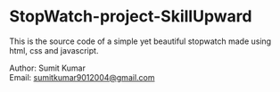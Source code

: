 # StopWatch-project-SkillUpward
This is the source code of a simple yet beautiful stopwatch made using html, css and javascript.

Author: Sumit Kumar
<br>
Email: sumitkumar9012004@gmail.com
